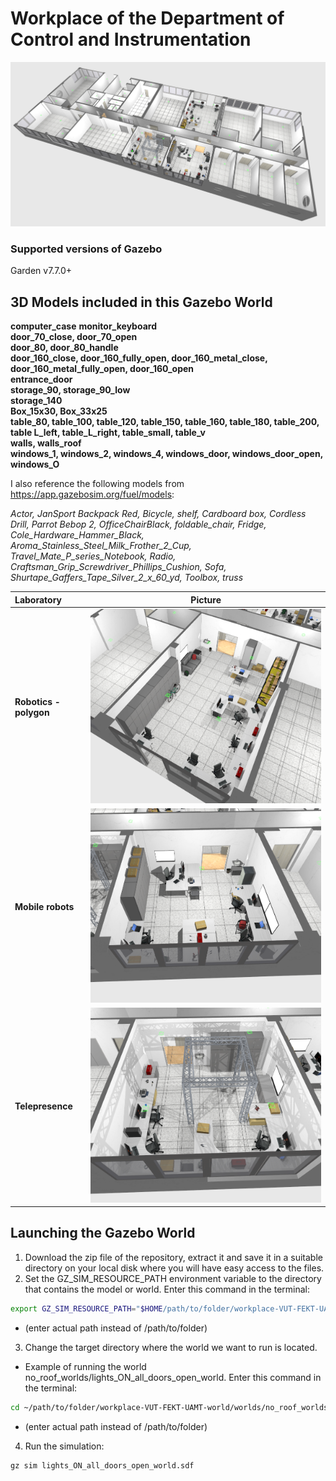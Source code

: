 # Workplace of the Department of Control and Instrumentation

![Gazebo01](docs/images/workplace_UAMT.png)

### Supported versions of Gazebo 
Garden v7.7.0+ 

## 3D Models included in this Gazebo World

**computer_case** 
**monitor_keyboard**    
**door_70_close, door_70_open**    
**door_80, door_80_handle**    
**door_160_close, door_160_fully_open, door_160_metal_close, door_160_metal_fully_open, door_160_open**    
**entrance_door**   
**storage_90, storage_90_low**    
**storage_140**    
**Box_15x30, Box_33x25**    
**table_80, table_100, table_120, table_150, table_160, table_180, table_200, table L_left, table_L_right, table_small, table_v**    
**walls, walls_roof**    
**windows_1, windows_2, windows_4, windows_door, windows_door_open, windows_O**    

I also reference the following models from https://app.gazebosim.org/fuel/models:

*Actor, JanSport Backpack Red, Bicycle, shelf, Cardboard box, Cordless Drill, Parrot Bebop 2, OfficeChairBlack, foldable_chair, Fridge, Cole_Hardware_Hammer_Black, Aroma_Stainless_Steel_Milk_Frother_2_Cup, Travel_Mate_P_series_Notebook, Radio, Craftsman_Grip_Screwdriver_Phillips_Cushion, Sofa,  Shurtape_Gaffers_Tape_Silver_2_x_60_yd, Toolbox, truss*

| Laboratory       | Picture           |
| :------------- |:-------------:|
| **Robotics - polygon**     | ![lab1](docs/images/laboratory_1.102.png) |
| **Mobile robots**     | ![lab2](docs/images/laboratory_1.112.png) |
| **Telepresence**    | ![lab3](docs/images/laboratory_1.113.png)

## Launching the Gazebo World

1) Download the zip file of the repository, extract it and save it in a suitable directory on your local disk where you will have easy access to the files.
2) Set the GZ_SIM_RESOURCE_PATH environment variable to the directory that contains the model or world. 
Enter this command in the terminal:

```bash
export GZ_SIM_RESOURCE_PATH="$HOME/path/to/folder/workplace-VUT-FEKT-UAMT-world"
```

  * (enter actual path instead of /path/to/folder)
3) Change the target directory where the world we want to run is located.
  * Example of running the world no_roof_worlds/lights_ON_all_doors_open_world. Enter this command in the terminal:

```bash
cd ~/path/to/folder/workplace-VUT-FEKT-UAMT-world/worlds/no_roof_worlds
```

  * (enter actual path instead of /path/to/folder)
4) Run the simulation:

```bash
gz sim lights_ON_all_doors_open_world.sdf
```
